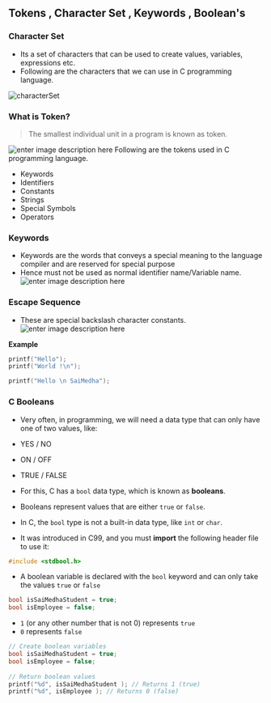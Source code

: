 ## Tokens , Character Set , Keywords , Boolean's

### Character Set
- Its a set of characters that can be used to create values, variables, expressions etc.
- Following are the characters that we can use in C programming language.

![characterSet](https://i.imgur.com/5S72btA.png)
### What is Token?
> The smallest individual unit in a program is known as token.


![enter image description here](https://media.geeksforgeeks.org/wp-content/uploads/20230703154836/Tokens-in-C.png)
Following are the tokens used in C programming language.

-   Keywords
-   Identifiers
-   Constants
-   Strings
-   Special Symbols
-   Operators


### Keywords

- Keywords are the words that conveys a special meaning to the language compiler and are reserved for special purpose
- Hence must not be used as normal identifier name/Variable name.
![enter image description here](https://community.codenewbie.org/images/jEkwBy87wHSN64O5SX0GWPccBEdJF659Vi1IZwuDdIM/s:1000:420/mb:500000/ar:1/aHR0cHM6Ly9jb21t/dW5pdHkuY29kZW5l/d2JpZS5vcmcvcmVt/b3RlaW1hZ2VzL2kv/ZngyMWFqaHB2eHZ5/cW04OWV5aWgucG5n)

### Escape Sequence
- These are special backslash character constants.
![enter image description here](https://i.imgur.com/2TVBolt.png)


**Example**

```c
printf("Hello");
printf("World !\n");

printf("Hello \n SaiMedha");
```

### C  Booleans
- Very often, in programming, we will need a data type that can only have one of two values, like:

-   YES / NO
-   ON / OFF
-   TRUE / FALSE

- For this, C has a  `bool`  data type, which is known as  **booleans**.
- Booleans represent values that are either  `true`  or  `false`.
- In C, the  `bool`  type is not a built-in data type, like  `int`  or  `char`.
- It was introduced in C99, and you must  **import**  the following header file to use it:
```c
#include <stdbool.h>
```

- A boolean variable is declared with the `bool` keyword and can only take the values `true` or `false`

```c
bool isSaiMedhaStudent = true;  
bool isEmployee = false;
```

-   `1`  (or any other number that is not 0) represents  `true`
-   `0`  represents  `false`

```c
// Create boolean variables  
bool isSaiMedhaStudent = true;  
bool isEmployee = false;
  
// Return boolean values  
printf("%d", isSaiMedhaStudent ); // Returns 1 (true)  
printf("%d", isEmployee ); // Returns 0 (false)
```


